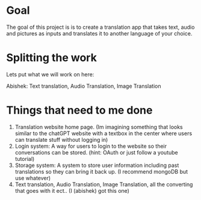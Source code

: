 # Goal

The goal of this project is is to create a translation app that takes text, audio and pictures as inputs and translates it to another language of your choice.

# Splitting the work

Lets put what we will work on here:

Abishek: Text translation, Audio Translation, Image Translation

# Things that need to me done

1. Translation website home page. (Im imagining something that looks similar to the chatGPT website with a textbox in the center where users can translate stuff without logging in)
2. Login system: A way for users to login to the website so their conversations can be stored. (hint: OAuth or just follow a youtube tutorial)
3. Storage system: A system to store user information including past translations so they can bring it back up. (I recommend mongoDB but use whatever)
4. Text translation, Audio Translation, Image Translation, all the converting that goes with it ect.. (I (abishek) got this one)
